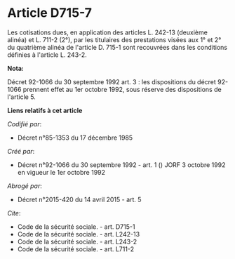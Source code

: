 # Article D715-7

Les cotisations dues, en application des articles L. 242-13 (deuxième alinéa) et L. 711-2 (2°), par les titulaires des
prestations visées aux 1° et 2° du quatrième alinéa de l'article D. 715-1 sont recouvrées dans les conditions définies à
l'article L. 243-2.

**Nota:**

Décret 92-1066 du 30 septembre 1992 art. 3 : les dispositions du décret 92-1066 prennent effet au 1er octobre 1992, sous
réserve des dispositions de l'article 5.

**Liens relatifs à cet article**

_Codifié par_:

  - Décret n°85-1353 du 17 décembre 1985

_Créé par_:

  - Décret n°92-1066 du 30 septembre 1992 - art. 1 () JORF 3 octobre 1992 en vigueur le 1er octobre 1992

_Abrogé par_:

  - Décret n°2015-420 du 14 avril 2015 - art. 5

_Cite_:

  - Code de la sécurité sociale. - art. D715-1
  - Code de la sécurité sociale. - art. L242-13
  - Code de la sécurité sociale. - art. L243-2
  - Code de la sécurité sociale. - art. L711-2
